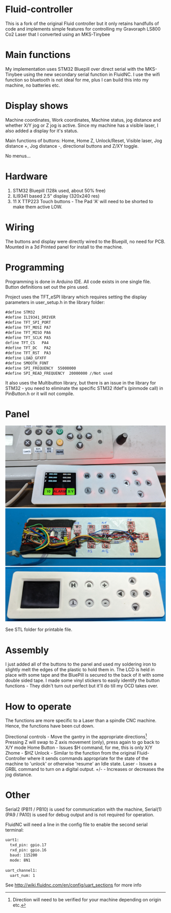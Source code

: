 # Fluid-controller
This is a fork of the original Fluid controller but it only retains handfulls of code and implements simple features for controlling my Gravoraph LS800 Co2 Laser that I converted using an MKS-Tinybee 

# Main functions
My implementation uses STM32 Bluepill over direct serial with the MKS-Tinybee using the new secondary serial function in FluidNC. I use the wifi function so bluetooth is not ideal for me, plus I can build this into my machine, no batteries etc.

# Display shows 
Machine coordinates, Work coordinates, Machine status, jog distance and whether X/Y jog or Z jog is active.  Since my machine has a visible laser, I also added a display for it's status.

Main functions of buttons: 
Home, Home Z, Unlock/Reset, Visible laser, Jog distance +, Jog distance -, directional buttons and Z/XY toggle.

No menus...

# Hardware
1. STM32 Bluepill (128k used, about 50% free)
2. ILI9341 based 2.5" display (320x240 res)
3. 11 X TTP223 Touch buttons - The Pad 'A' will need to be shorted to make them active LOW.

# Wiring
The buttons and display were directly wired to the Bluepill, no need for PCB. Mounted in a 3d Printed panel for install to the machine.

# Programming
Programming is done in Arduino IDE. All code exists in one single file. Button definitions set out the pins used.  

Project uses the TFT_eSPI library which requires setting the display parameters in user_setup.h in the library folder:
```
#define STM32
#define ILI9341_DRIVER
#define TFT_SPI_PORT
#define TFT_MOSI PA7
#define TFT_MISO PA6
#define TFT_SCLK PA5
define TFT_CS   PA4
#define TFT_DC   PA2
#define TFT_RST  PA3
#define LOAD_GFXFF
#define SMOOTH_FONT
#define SPI_FREQUENCY  55000000
#define SPI_READ_FREQUENCY  20000000 //Not used
```
It also uses the Multibutton library, but there is an issue in the library for STM32 - you need to eliminate the specific STM32 ifdef's (pinmode call) in PinButton.h or it will not compile.

# Panel
![Front](/Images/2023-08-25_14h56_07.png)
![Back](/Images/2023-08-25_14h55_12.png)
![Front2](/Images/2023-08-25_14h56_35.png)

See STL folder for printable file.

<!--
<img width="440" alt="pendantV2case_lid2" src="https://user-images.githubusercontent.com/20277013/214568520-32bf0ae3-2ae2-4814-8294-004ee3288210.png">
<img width="440" alt="pendantV2lid_case" src="https://user-images.githubusercontent.com/20277013/214570138-59b09fc4-4332-4c2e-8d71-3366ad1cf684.png">
-->

# Assembly
I just added all of the buttons to the panel and used my soldering iron to slightly melt the edges of the plastic to hold them in.  The LCD is held in place with some tape and the BluePill is secured to the back of it with some double sided tape.
I made some vinyl stickers to easily identify the button functions - They didn't turn out perfect but it'll do till my OCD takes over.

# How to operate
The functions are more specific to a Laser than a spindle CNC machine. Hence, the functions have been cut down.

Directional controls - Move the gantry in the appropriate directions[^1]
Pressing Z will swap to Z axis movement (only), press again to go back to X/Y mode
Home Button - Issues $H command, for me, this is only X/Y
Zhome - $HZ
Unlock - Similar to the function from the original Fluid-Controller where it sends commands appropriate for the state of the machine to 'unlock' or otherwise 'resume' an Idle state.
Laser - Issues a GRBL command to turn on a digital output.
+/- - Increases or decreases the jog distance.

[^1]: Direction will need to be verified for your machine depending on origin etc.

# Other
Serial2 (PB11 / PB10) is used for communication with the machine, Serial(1) (PA9 / PA10) is used for debug output and is not required for operation.

FluidNC will need a line in the config file to enable the second serial terminal:

```
uart1:
  txd_pin: gpio.17
  rxd_pin: gpio.16
  baud: 115200
  mode: 8N1

uart_channel1:
  uart_num: 1
```
See http://wiki.fluidnc.com/en/config/uart_sections for more info
